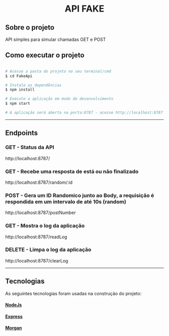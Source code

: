 <h1 align="center">
      API FAKE
</h1>

## Sobre o projeto

API simples para simular chamadas GET e POST 

## Como executar o projeto

```bash

# Acesse a pasta do projeto no seu terminal/cmd
$ cd FakeApi

# Instale as dependências
$ npm install

# Execute a aplicação em modo de desenvolvimento
$ npm start

# A aplicação será aberta na porta:8787 - acesse http://localhost:8787

```

---

## Endpoints

### GET - Status da API
http://localhost:8787/

### GET - Recebe uma resposta de está ou não finalizado
http://localhost:8787/random/:id

### POST - Gera um ID Randomico junto ao Body, a requisição é respondida em um intervalo de até 10s (random)
http://localhost:8787/postNumber

### GET - Mostra o log da aplicação
http://localhost:8787/readLog

### DELETE - Limpa o log da aplicação
http://localhost:8787/clearLog

---

## Tecnologias

As seguintes tecnologias foram usadas na construção do projeto:

#### [NodeJs](https://nodejs.org/en/)
#### [Express](https://expressjs.com/pt-br/)
#### [Morgan](https://www.npmjs.com/package/morgan)
